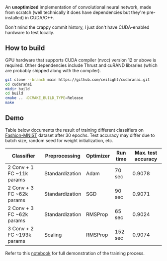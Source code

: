 An **unoptimized** implementation of convolutional neural network, made from
scratch (well technically it does have dependencies but they're pre-installed)
in CUDA/C++.

Don't mind the crappy commit history, I just don't have CUDA-enabled hardware
to test locally.

## How to build

GPU hardware that supports CUDA compiler (nvcc) version 12 or above is required.
Other dependencies include Thrust and cuRAND libraries (which are probably
shipped along with the compiler).

```bash
git clone --branch main https://github.com/ceilight/cudaranai.git
cd cudaranai
mkdir build
cd build
cmake .. -DCMAKE_BUILD_TYPE=Release
make
```

## Demo

Table below documents the result of training different classifiers on
[Fashion-MNIST](https://github.com/zalandoresearch/fashion-mnist) dataset after
30 epochs. Test accuracy may differ due to batch size, random seed for weight
initialization, etc.

| Classifier | Preprocessing | Optimizer | Run time | Max. test accuracy |
| --- | --- | --- | --- | --- |
| 2 Conv + 1 FC ~11k params | Standardization | Adam | 70 sec | 0.9078 |
| 2 Conv + 3 FC ~62k params | Standardization | SGD | 90 sec | 0.9071 |
| 2 Conv + 3 FC ~62k params | Standardization | RMSProp | 65 sec | 0.9024 |
| 3 Conv + 2 FC ~193k params | Scaling | RMSProp | 152 sec | 0.9074 |

Refer to this [notebook](https://colab.research.google.com/drive/1L7bxc2k-IakPnZemFQqPm9VdVAtycabU?usp=sharing)
for full demonstration of the training process.